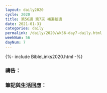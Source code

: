 ```yaml
---
layout: daily2020
cycle: 2020
title: 第56週 第7天 補漏拾遺
date: 2021-01-31
categories: daily
permalink: /daily/2020/wk56-day7-daily.html
weekNum: 56
dayNum: 7
---
```


{%- include BibleLinks2020.html -%}

### 禱告：

### 筆記與生活回應：
